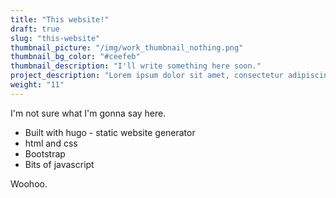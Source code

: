 ```yaml
---
title: "This website!"
draft: true
slug: "this-website"
thumbnail_picture: "/img/work_thumbnail_nothing.png"
thumbnail_bg_color: "#ceefeb"
thumbnail_description: "I'll write something here soon."
project_description: "Lorem ipsum dolor sit amet, consectetur adipiscing elit, sed do eiusmod tempor incididunt ut labore et dolore magna aliqua."
weight: "11"
---
```


I'm not sure what I'm gonna say here.

- Built with hugo - static website generator
- html and css
- Bootstrap
- Bits of javascript

Woohoo. 